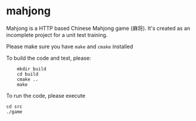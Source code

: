 mahjong
=======

Mahjong is a HTTP based Chinese Mahjong game (麻将). It's created as an incomplete project for a unit test training.

Please make sure you have `make` and `cmake` installed

To build the code and test, please:
```
    mkdir build
    cd build
    cmake ..
    make
```

To run the code, please execute 
```
cd src
./game
```
